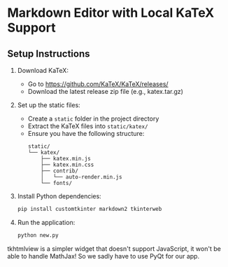 # Markdown Editor with Local KaTeX Support

## Setup Instructions

1. Download KaTeX:
   - Go to https://github.com/KaTeX/KaTeX/releases/
   - Download the latest release zip file (e.g., katex.tar.gz)

2. Set up the static files:
   - Create a `static` folder in the project directory
   - Extract the KaTeX files into `static/katex/`
   - Ensure you have the following structure:
     ```
     static/
     └── katex/
         ├── katex.min.js
         ├── katex.min.css
         ├── contrib/
         │   └── auto-render.min.js
         └── fonts/
     ```

3. Install Python dependencies:
   ```bash
   pip install customtkinter markdown2 tkinterweb
   ```

4. Run the application:
   ```bash
   python new.py
   ```

tkhtmlview is a simpler widget that doesn't support JavaScript, it won't be able to handle MathJax!
So we sadly have to use PyQt for our app.